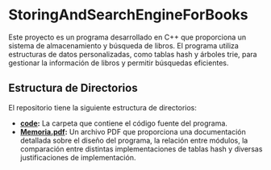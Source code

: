 # StoringAndSearchEngineForBooks

Este proyecto es un programa desarrollado en C++ que proporciona un sistema de almacenamiento y búsqueda de libros. El programa utiliza estructuras de datos personalizadas, como tablas hash y árboles trie, para gestionar la información de libros y permitir búsquedas eficientes.

## Estructura de Directorios

El repositorio tiene la siguiente estructura de directorios:

- **[code](code):** La carpeta que contiene el código fuente del programa.
- **[Memoria.pdf](Memoria.pdf):** Un archivo PDF que proporciona una documentación detallada sobre el diseño del programa, la relación entre módulos, la comparación entre distintas implementaciones de tablas hash y diversas justificaciones de implementación.
